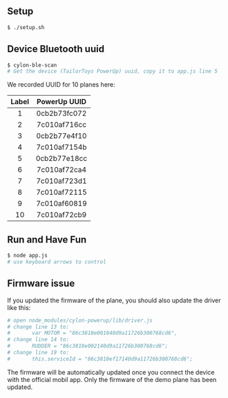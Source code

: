 
## Setup
```bash
$ ./setup.sh
```

## Device Bluetooth uuid
```bash
$ cylon-ble-scan
# Get the device (TailorToys PowerUp) uuid, copy it to app.js line 5
```
We recorded UUID for 10 planes here:

| Label | PowerUp UUID |
|:-----:|:------------:|
|   1   | 0cb2b73fc072 |
|   2   | 7c010af716cc |
|   3   | 0cb2b77e4f10 |
|   4   | 7c010af7154b |
|   5   | 0cb2b77e18cc |
|   6   | 7c010af72ca4 |
|   7   | 7c010af723d1 |
|   8   | 7c010af72115 |
|   9   | 7c010af60819 |
|   10  | 7c010af72cb9 |

## Run and Have Fun
```bash
$ node app.js
# use keyboard arrows to control
```

## Firmware issue
If you updated the firmware of the plane, you should also update the driver like this:
```bash
# open node_modules/cylon-powerup/lib/driver.js
# change line 13 to:
# 		var MOTOR = "86c3810e001040d9a11726b300768cd6",
# change line 14 to:
#		RUDDER = "86c3810e002140d9a11726b300768cd6";
# change line 19 to:
#		this.serviceId = "86c3810ef17140d9a11726b300768cd6";
```
The firmware will be automatically updated once you connect the device with the official mobil app. Only the firmware of the demo plane has been updated.
